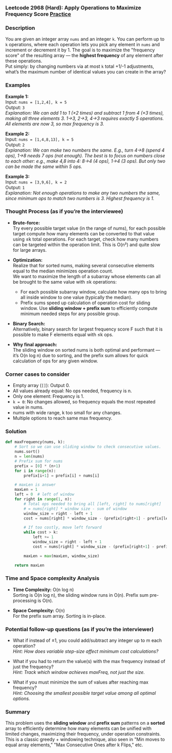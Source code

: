 ### Leetcode 2968 (Hard): Apply Operations to Maximize Frequency Score [Practice](https://leetcode.com/problems/apply-operations-to-maximize-frequency-score)

### Description  
You are given an integer array `nums` and an integer `k`. You can perform up to `k` operations, where each operation lets you pick any element in `nums` and increment or decrement it by 1. The goal is to maximize the "frequency score" of the resulting array — the **highest frequency** of any element after these operations.  
Put simply: by changing numbers via at most `k` total +1/-1 adjustments, what’s the maximum number of identical values you can create in the array?

### Examples  

**Example 1:**  
Input: `nums = [1,2,4], k = 5`  
Output: `3`  
*Explanation: We can add 1 to 1 (×2 times) and subtract 1 from 4 (×3 times), making all three elements 3. 1→3, 2→3, 4→3 requires exactly 5 operations. All elements are now 3, so max frequency is 3.*

**Example 2:**  
Input: `nums = [1,4,8,13], k = 5`  
Output: `2`  
*Explanation: We can make two numbers the same. E.g., turn 4→8 (spend 4 ops), 1→8 needs 7 ops (not enough). The best is to focus on numbers close to each other: e.g., make 4,8 into 4: 8→4 (4 ops), 1→4 (3 ops). But only two can be made the same within 5 ops.*

**Example 3:**  
Input: `nums = [3,9,6], k = 2`  
Output: `1`  
*Explanation: Not enough operations to make any two numbers the same, since minimum ops to match two numbers is 3. Highest frequency is 1.*

### Thought Process (as if you’re the interviewee)  

- **Brute-force:**  
  Try every possible target value (in the range of nums), for each possible target compute how many elements can be converted to that value using ≤k total operations. For each target, check how many numbers can be targeted within the operation limit. This is O(n²) and quite slow for large arrays.

- **Optimization:**  
  Realize that for sorted nums, making several consecutive elements equal to the median minimizes operation count.  
  We want to maximize the length of a subarray whose elements can all be brought to the same value with ≤k operations:
    - For each possible subarray window, calculate how many ops to bring all inside window to one value (typically the median).
    - Prefix sums speed up calculation of operation cost for sliding window.
  Use **sliding window + prefix sum** to efficiently compute minimum needed steps for any possible group.

- **Binary Search:**  
  Alternatively, binary search for largest frequency score F such that it is possible to make F elements equal with ≤k ops.

- **Why final approach:**  
  The sliding window on sorted nums is both optimal and performant — it’s O(n log n) due to sorting, and the prefix sum allows for quick calculation of ops for any given window.

### Corner cases to consider  
- Empty array (`[]`): Output 0.
- All values already equal: No ops needed, frequency is n.
- Only one element: Frequency is 1.
- `k = 0`: No changes allowed, so frequency equals the most repeated value in nums.
- nums with wide range, k too small for any changes.
- Multiple options to reach same max frequency.

### Solution

```python
def maxFrequency(nums, k):
    # Sort so we can use sliding window to check consecutive values.
    nums.sort()
    n = len(nums)
    # Prefix sum for nums
    prefix = [0] * (n+1)
    for i in range(n):
        prefix[i+1] = prefix[i] + nums[i]

    # maxLen is answer
    maxLen = 1
    left = 0  # left of window
    for right in range(1, n):
        # Total ops needed to bring all [left, right] to nums[right]
        # = nums[right] * window size - sum of window
        window_size = right - left + 1
        cost = nums[right] * window_size - (prefix[right+1] - prefix[left])

        # If too costly, move left forward
        while cost > k:
            left += 1
            window_size = right - left + 1
            cost = nums[right] * window_size - (prefix[right+1] - prefix[left])

        maxLen = max(maxLen, window_size)

    return maxLen
```

### Time and Space complexity Analysis  

- **Time Complexity:** O(n log n)  
  Sorting is O(n log n), the sliding window runs in O(n). Prefix sum pre-processing is O(n).

- **Space Complexity:** O(n)  
  For the prefix sum array. Sorting is in-place.

### Potential follow-up questions (as if you’re the interviewer)  

- What if instead of ±1, you could add/subtract any integer up to m each operation?  
  *Hint: How does variable step-size affect minimum cost calculations?*

- What if you had to return the value(s) with the max frequency instead of just the frequency?  
  *Hint: Track which window achieves maxFreq, not just the size.*

- What if you must minimize the sum of values after reaching max frequency?  
  *Hint: Choosing the smallest possible target value among all optimal options.*

### Summary
This problem uses the **sliding window** and **prefix sum** patterns on a **sorted** array to efficiently determine how many elements can be unified with limited changes, maximizing their frequency, under operation constraints. This is a classic greedy + windowing technique, also seen in "Min moves to equal array elements," "Max Consecutive Ones after k Flips," etc.